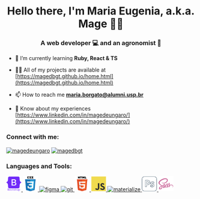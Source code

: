 <h1 align="center">Hello there, I'm Maria Eugenia, a.k.a. Mage 🧙‍♂️</h1>
<h3 align="center">A web developer 💻 and an agronomist 🐄</h3>

- 🌱 I’m currently learning **Ruby, React & TS**

- 👨‍💻 All of my projects are available at [https://magedbgt.github.io/home.html](https://magedbgt.github.io/home.html)

- 📫 How to reach me **maria.borgato@alumni.usp.br**

- 📄 Know about my experiences [https://www.linkedin.com/in/magedeungaro/](https://www.linkedin.com/in/magedeungaro/)

<h3 align="left">Connect with me:</h3>
<p align="left">
<a href="https://linkedin.com/in/magedeungaro" target="blank"><img align="center" src="https://cdn.jsdelivr.net/npm/simple-icons@3.0.1/icons/linkedin.svg" alt="magedeungaro" height="30" width="40" /></a>
<a href="https://www.leetcode.com/magedbgt" target="blank"><img align="center" src="https://cdn.jsdelivr.net/npm/simple-icons@3.0.1/icons/leetcode.svg" alt="magedbgt" height="30" width="40" /></a>
</p>

<h3 align="left">Languages and Tools:</h3>
<p align="left"> <a href="https://getbootstrap.com" target="_blank"> <img src="https://raw.githubusercontent.com/devicons/devicon/master/icons/bootstrap/bootstrap-plain-wordmark.svg" alt="bootstrap" width="40" height="40"/> </a> <a href="https://www.w3schools.com/css/" target="_blank"> <img src="https://raw.githubusercontent.com/devicons/devicon/master/icons/css3/css3-original-wordmark.svg" alt="css3" width="40" height="40"/> </a> <a href="https://www.figma.com/" target="_blank"> <img src="https://www.vectorlogo.zone/logos/figma/figma-icon.svg" alt="figma" width="40" height="40"/> </a> <a href="https://git-scm.com/" target="_blank"> <img src="https://www.vectorlogo.zone/logos/git-scm/git-scm-icon.svg" alt="git" width="40" height="40"/> </a> <a href="https://www.w3.org/html/" target="_blank"> <img src="https://raw.githubusercontent.com/devicons/devicon/master/icons/html5/html5-original-wordmark.svg" alt="html5" width="40" height="40"/> </a> <a href="https://developer.mozilla.org/en-US/docs/Web/JavaScript" target="_blank"> <img src="https://raw.githubusercontent.com/devicons/devicon/master/icons/javascript/javascript-original.svg" alt="javascript" width="40" height="40"/> </a> <a href="https://materializecss.com/" target="_blank"> <img src="https://raw.githubusercontent.com/prplx/svg-logos/5585531d45d294869c4eaab4d7cf2e9c167710a9/svg/materialize.svg" alt="materialize" width="40" height="40"/> </a> <a href="https://www.photoshop.com/en" target="_blank"> <img src="https://raw.githubusercontent.com/devicons/devicon/master/icons/photoshop/photoshop-line.svg" alt="photoshop" width="40" height="40"/> </a> <a href="https://sass-lang.com" target="_blank"> <img src="https://raw.githubusercontent.com/devicons/devicon/master/icons/sass/sass-original.svg" alt="sass" width="40" height="40"/> </a> </p>
